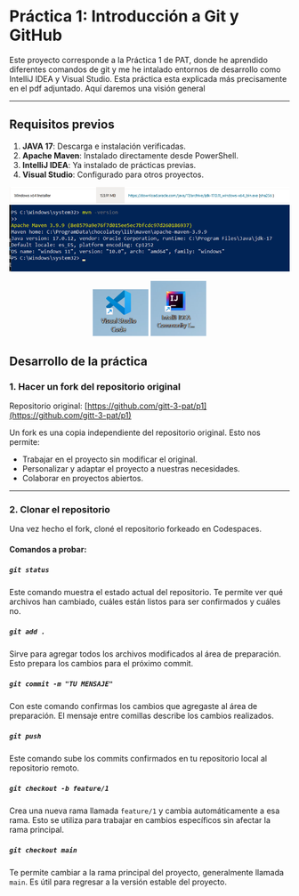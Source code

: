 # **Práctica 1: Introducción a Git y GitHub**

Este proyecto corresponde a la Práctica 1 de PAT, donde he aprendido diferentes comandos de git y me he intalado entornos de desarrollo como IntelliJ IDEA y Visual Studio. Esta práctica esta explicada más precisamente en el pdf adjuntado. Aquí daremos una visión general

---

## **Requisitos previos**

1. **JAVA 17**: Descarga e instalación verificadas.
2. **Apache Maven**: Instalado directamente desde PowerShell.
3. **IntelliJ IDEA**: Ya instalado de prácticas previas.
4. **Visual Studio**: Configurado para otros proyectos.

![alt text](image-2.png)
![alt text](image-3.png)
<p align="center">
  <img src="image-4.png" alt="imagen 4" width="100"/>
  <img src="image-1.png" alt="çimagen 1" width="100"/>
</p>


## **Desarrollo de la práctica**

### **1. Hacer un fork del repositorio original**

Repositorio original: [https://github.com/gitt-3-pat/p1](https://github.com/gitt-3-pat/p1)

Un fork es una copia independiente del repositorio original. Esto nos permite:

- Trabajar en el proyecto sin modificar el original.
- Personalizar y adaptar el proyecto a nuestras necesidades.
- Colaborar en proyectos abiertos.

---

### **2. Clonar el repositorio**

Una vez hecho el fork, cloné el repositorio forkeado en Codespaces.

#### **Comandos a probar:**

##### `git status`
Este comando muestra el estado actual del repositorio. Te permite ver qué archivos han cambiado, cuáles están listos para ser confirmados y cuáles no.

##### `git add .`
Sirve para agregar todos los archivos modificados al área de preparación. Esto prepara los cambios para el próximo commit.

##### `git commit -m "TU MENSAJE"`
Con este comando confirmas los cambios que agregaste al área de preparación. El mensaje entre comillas describe los cambios realizados.

##### `git push`
Este comando sube los commits confirmados en tu repositorio local al repositorio remoto.

##### `git checkout -b feature/1`
Crea una nueva rama llamada `feature/1` y cambia automáticamente a esa rama. Esto se utiliza para trabajar en cambios específicos sin afectar la rama principal.

##### `git checkout main`
Te permite cambiar a la rama principal del proyecto, generalmente llamada `main`. Es útil para regresar a la versión estable del proyecto.
